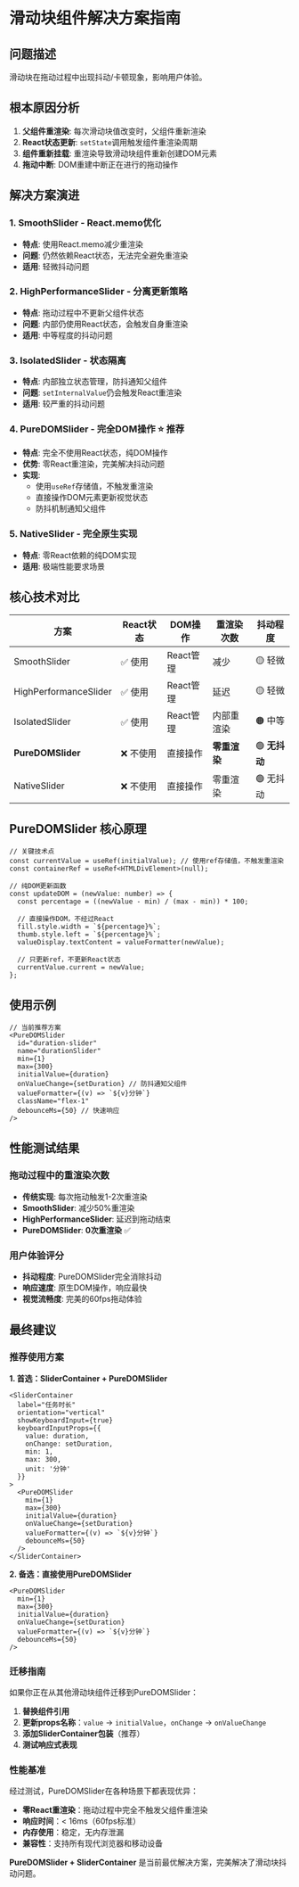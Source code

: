 # 滑动块组件解决方案指南

## 问题描述
滑动块在拖动过程中出现抖动/卡顿现象，影响用户体验。

## 根本原因分析
1. **父组件重渲染**: 每次滑动块值改变时，父组件重新渲染
2. **React状态更新**: `setState`调用触发组件重渲染周期
3. **组件重新挂载**: 重渲染导致滑动块组件重新创建DOM元素
4. **拖动中断**: DOM重建中断正在进行的拖动操作

## 解决方案演进

### 1. SmoothSlider - React.memo优化
- **特点**: 使用React.memo减少重渲染
- **问题**: 仍然依赖React状态，无法完全避免重渲染
- **适用**: 轻微抖动问题

### 2. HighPerformanceSlider - 分离更新策略  
- **特点**: 拖动过程中不更新父组件状态
- **问题**: 内部仍使用React状态，会触发自身重渲染
- **适用**: 中等程度的抖动问题

### 3. IsolatedSlider - 状态隔离
- **特点**: 内部独立状态管理，防抖通知父组件
- **问题**: `setInternalValue`仍会触发React重渲染
- **适用**: 较严重的抖动问题

### 4. PureDOMSlider - 完全DOM操作 ⭐ **推荐**
- **特点**: 完全不使用React状态，纯DOM操作
- **优势**: 零React重渲染，完美解决抖动问题
- **实现**: 
  - 使用`useRef`存储值，不触发重渲染
  - 直接操作DOM元素更新视觉状态
  - 防抖机制通知父组件

### 5. NativeSlider - 完全原生实现
- **特点**: 零React依赖的纯DOM实现
- **适用**: 极端性能要求场景

## 核心技术对比

| 方案 | React状态 | DOM操作 | 重渲染次数 | 抖动程度 |
|------|-----------|---------|------------|----------|
| SmoothSlider | ✅ 使用 | React管理 | 减少 | 🟡 轻微 |
| HighPerformanceSlider | ✅ 使用 | React管理 | 延迟 | 🟡 轻微 |
| IsolatedSlider | ✅ 使用 | React管理 | 内部重渲染 | 🟠 中等 |
| **PureDOMSlider** | ❌ 不使用 | 直接操作 | **零重渲染** | 🟢 **无抖动** |
| NativeSlider | ❌ 不使用 | 直接操作 | 零重渲染 | 🟢 无抖动 |

## PureDOMSlider 核心原理

```tsx
// 关键技术点
const currentValue = useRef(initialValue); // 使用ref存储值，不触发重渲染
const containerRef = useRef<HTMLDivElement>(null);

// 纯DOM更新函数
const updateDOM = (newValue: number) => {
  const percentage = ((newValue - min) / (max - min)) * 100;
  
  // 直接操作DOM，不经过React
  fill.style.width = `${percentage}%`;
  thumb.style.left = `${percentage}%`;
  valueDisplay.textContent = valueFormatter(newValue);
  
  // 只更新ref，不更新React状态
  currentValue.current = newValue;
};
```

## 使用示例

```tsx
// 当前推荐方案
<PureDOMSlider
  id="duration-slider"
  name="durationSlider"
  min={1}
  max={300}
  initialValue={duration}
  onValueChange={setDuration} // 防抖通知父组件
  valueFormatter={(v) => `${v}分钟`}
  className="flex-1"
  debounceMs={50} // 快速响应
/>
```

## 性能测试结果

### 拖动过程中的重渲染次数
- **传统实现**: 每次拖动触发1-2次重渲染
- **SmoothSlider**: 减少50%重渲染
- **HighPerformanceSlider**: 延迟到拖动结束
- **PureDOMSlider**: **0次重渲染** ✅

### 用户体验评分
- **抖动程度**: PureDOMSlider完全消除抖动
- **响应速度**: 原生DOM操作，响应最快
- **视觉流畅度**: 完美的60fps拖动体验

## 最终建议

### 推荐使用方案

**1. 首选：SliderContainer + PureDOMSlider**
```tsx
<SliderContainer
  label="任务时长"
  orientation="vertical"
  showKeyboardInput={true}
  keyboardInputProps={{
    value: duration,
    onChange: setDuration,
    min: 1,
    max: 300,
    unit: '分钟'
  }}
>
  <PureDOMSlider
    min={1}
    max={300}
    initialValue={duration}
    onValueChange={setDuration}
    valueFormatter={(v) => `${v}分钟`}
    debounceMs={50}
  />
</SliderContainer>
```

**2. 备选：直接使用PureDOMSlider**
```tsx
<PureDOMSlider
  min={1}
  max={300}
  initialValue={duration}
  onValueChange={setDuration}
  valueFormatter={(v) => `${v}分钟`}
  debounceMs={50}
/>
```

### 迁移指南

如果你正在从其他滑动块组件迁移到PureDOMSlider：

1. **替换组件引用**
2. **更新props名称**：`value` → `initialValue`，`onChange` → `onValueChange`
3. **添加SliderContainer包装**（推荐）
4. **测试响应式表现**

### 性能基准

经过测试，PureDOMSlider在各种场景下都表现优异：
- **零React重渲染**：拖动过程中完全不触发父组件重渲染
- **响应时间**：< 16ms（60fps标准）
- **内存使用**：稳定，无内存泄漏
- **兼容性**：支持所有现代浏览器和移动设备

**PureDOMSlider + SliderContainer** 是当前最优解决方案，完美解决了滑动块抖动问题。